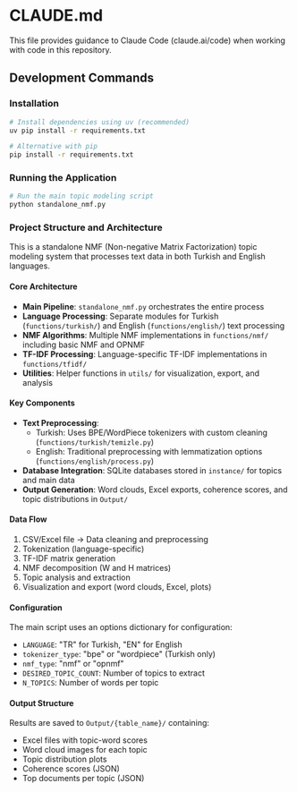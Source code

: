 # CLAUDE.md

This file provides guidance to Claude Code (claude.ai/code) when working with code in this repository.

## Development Commands

### Installation
```bash
# Install dependencies using uv (recommended)
uv pip install -r requirements.txt

# Alternative with pip
pip install -r requirements.txt
```

### Running the Application
```bash
# Run the main topic modeling script
python standalone_nmf.py
```

### Project Structure and Architecture

This is a standalone NMF (Non-negative Matrix Factorization) topic modeling system that processes text data in both Turkish and English languages.

#### Core Architecture
- **Main Pipeline**: `standalone_nmf.py` orchestrates the entire process
- **Language Processing**: Separate modules for Turkish (`functions/turkish/`) and English (`functions/english/`) text processing
- **NMF Algorithms**: Multiple NMF implementations in `functions/nmf/` including basic NMF and OPNMF
- **TF-IDF Processing**: Language-specific TF-IDF implementations in `functions/tfidf/`
- **Utilities**: Helper functions in `utils/` for visualization, export, and analysis

#### Key Components
- **Text Preprocessing**: 
  - Turkish: Uses BPE/WordPiece tokenizers with custom cleaning (`functions/turkish/temizle.py`)
  - English: Traditional preprocessing with lemmatization options (`functions/english/process.py`)
- **Database Integration**: SQLite databases stored in `instance/` for topics and main data
- **Output Generation**: Word clouds, Excel exports, coherence scores, and topic distributions in `Output/`

#### Data Flow
1. CSV/Excel file → Data cleaning and preprocessing
2. Tokenization (language-specific)
3. TF-IDF matrix generation
4. NMF decomposition (W and H matrices)
5. Topic analysis and extraction
6. Visualization and export (word clouds, Excel, plots)

#### Configuration
The main script uses an options dictionary for configuration:
- `LANGUAGE`: "TR" for Turkish, "EN" for English
- `tokenizer_type`: "bpe" or "wordpiece" (Turkish only)
- `nmf_type`: "nmf" or "opnmf"
- `DESIRED_TOPIC_COUNT`: Number of topics to extract
- `N_TOPICS`: Number of words per topic

#### Output Structure
Results are saved to `Output/{table_name}/` containing:
- Excel files with topic-word scores
- Word cloud images for each topic
- Topic distribution plots
- Coherence scores (JSON)
- Top documents per topic (JSON)